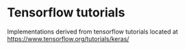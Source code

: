 # Tensorflow tutorials

Implementations derived from tensorflow tutorials located at https://www.tensorflow.org/tutorials/keras/
